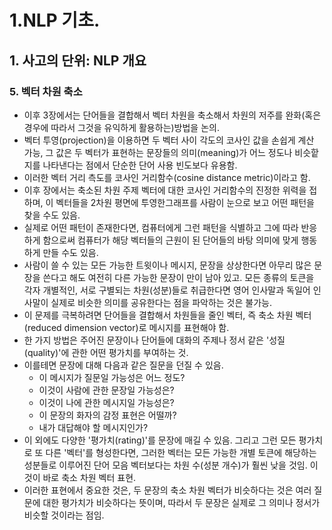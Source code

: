# 1.NLP 기초.
## 1. 사고의 단위: NLP 개요
### 5. 벡터 차원 축소
- 이후 3장에서는 단어들을 결합해서 벡터 차원을 축소해서 차원의 저주를 완화(혹은 경우에 따라서 그것을 유익하게 활용하는)방법을 논의.
- 벡터 투영(projection)을 이용하면 두 벡터 사이 각도의 코사인 값을 손쉽게 계산 가능, 그 값은 두 벡터가 표현하는 문장들의 의미(meaning)가 어느 정도나 비슷핱지를 나타낸다는 점에서 단순한 단어 사용 빈도보다 유용함.
- 이러한 벡터 거리 측도를 코사인 거리함수(cosine distance metric)이라고 함. 
- 이후 장에서는 축소된 차원 주제 벡터에 대한 코사인 거리함수의 진정한 위력을 접하며, 이 벡터들을 2차원 평면에 투영한그래프를 사람이 눈으로 보고 어떤 패턴을 찾을 수도 있음.
- 실제로 어떤 패턴이 존재한다면, 컴퓨터에게 그런 패턴을 식별하고 그에 따라 반응하게 함으로써 컴퓨터가 해당 벡터들의 근원이 된 단어들의 바탕 의미에 맞게 행동하게 만들 수도 있음.
- 사람이 쓸 수 있는 모든 가능한 트윗이나 메시지, 문장을 상상한다면 아무리 많은 문장을 쓴다고 해도 여전히 다른 가능한 문장이 만이 남아 있고. 모든 종류의 토큰을 각자 개별적인, 서로 구별되는 차원(성분)들로 취급한다면 영어 인사말과 독일어 인사말이 실제로 비슷한 의미를 공유한다는 점을 파악하는 것은 불가능.
- 이 문제를 극복하려면 단어들을 결합해서 차원들을 줄인 벡터, 즉 축소 차원 벡터(reduced dimension vector)로 메시지를 표현해야 함.
- 한 가지 방법은 주어진 문장이나 단어들에 대화의 주제나 정서 같은 '성질(quality)'에 관한 어떤 평가치를 부여하는 것.
- 이를테면 문장에 대해 다음과 같은 질문을 던질 수 있음.
  - 이 메시지가 질문일 가능성은 어느 정도?
  - 이것이 사람에 관한 문장일 가능성은?
  - 이것이 나에 관한 메시지일 가능성은?
  - 이 문장의 화자의 감정 표현은 어떨까?
  - 내가 대답해야 할 메시지인가?
- 이 외에도 다양한 '평가치(rating)'를 문장에 매길 수 있음. 그리고 그런 모든 평가치로 또 다른 '벡터'를 형성한다면, 그러한 벡터는 모든 가능한 개별 토큰에 해당하는 성분들로 이루어진 단어 모음 벡터보다는 차원 수(성분 개수)가 훨씬 낮을 것임. 이것이 바로 축소 차원 벡터 표현.
- 이러한 표현에서 중요한 것은, 두 문장의 축소 차원 벡터가 비슷하다는 것은 여러 질문에 대한 평가치가 비슷하다는 뜻이며, 따라서 두 문장은 실제로 그 의미나 정서가 비슷할 것이라는 점임.